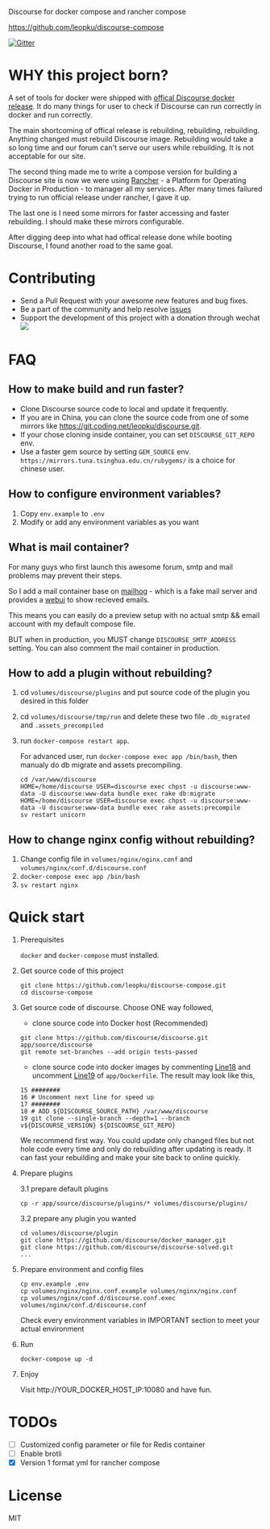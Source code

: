 Discourse for docker compose and rancher compose

https://github.com/leopku/discourse-compose

[![Gitter](https://img.shields.io/gitter/room/leopku/discourse-compose.svg?style=flat-square)](https://gitter.im/leopku/discourse-compose?utm_source=share-link&utm_medium=link&utm_campaign=share-link)

# WHY this project born?

A set of tools for docker were shipped with [offical Discourse docker release](https://github.com/discourse/discourse_docker). It do many things for user to check if Discourse can run correctly in docker and run correctly.

The main shortcoming of offical release is rebuilding, rebuilding, rebuilding. Anything changed must rebuild Discourse image. Rebuilding would take a so long time and our forum can't serve our users while rebuilding. It is not acceptable for our site.

The second thing made me to write a compose version for building a Discourse site is now we were using [Rancher](http://rancher.com/) - a Platform for Operating Docker in Production - to manager all my services. After many times failured trying to run official release under rancher, I gave it up.

The last one is I need some mirrors for faster accessing and faster rebuilding. I should make these mirrors configurable.

After digging deep into what had offical release done while booting Discourse, I found another road to the same goal.

# Contributing

* Send a Pull Request with your awesome new features and bug fixes.
* Be a part of the community and help resolve [issues](https://github.com/leopku/discourse-compose/issues)
* Support the development of this project with a donation through wechat ![](21485166321.png)

# FAQ

## How to make build and run faster?

- Clone Discourse source code to local and update it frequently.
- If you are in China, you can clone the source code from one of some mirrors like https://git.coding.net/leopku/discourse.git.
- If your chose cloning inside container, you can set `DISCOURSE_GIT_REPO` env.
- Use a faster gem source by setting `GEM_SOURCE` env. `https://mirrors.tuna.tsinghua.edu.cn/rubygems/` is a choice for chinese user.

## How to configure environment variables?

1. Copy `env.example` to `.env`
2. Modify or add any environment variables as you want

## What is mail container?

For many guys who first launch this awesome forum, smtp and mail problems may prevent their steps.

So I add a mail container base on [mailhog](https://github.com/mailhog/mailhog) - which is a fake mail server and provides a [webui](http://YOUR_DOCKER_HOST_IP:8025) to show recieved emails.

This means you can easily do a preview setup with no actual smtp && email account with my default compose file.

BUT when in production, you MUST change `DISCOURSE_SMTP_ADDRESS` setting. You can also comment the mail container in production.

## How to add a plugin without rebuilding?

1. cd `volumes/discourse/plugins` and put source code of the plugin you desired in this folder
2. cd `volumes/discourse/tmp/run` and delete these two file `.db_migrated` and `.assets_precompiled`
3. run `docker-compose restart app`.
    
    For advanced user, run `docker-compose exec app /bin/bash`, then manualy do db migrate and assets precompiling.
    ```
    cd /var/www/discourse
    HOME=/home/discourse USER=discourse exec chpst -u discourse:www-data -U discourse:www-data bundle exec rake db:migrate
    HOME=/home/discourse USER=discourse exec chpst -u discourse:www-data -U discourse:www-data bundle exec rake assets:precompile
    sv restart unicorn
    ```

## How to change nginx config without rebuilding?

1. Change config file in `volumes/nginx/nginx.conf` and `volumes/nginx/conf.d/discourse.conf`
2. `docker-compose exec app /bin/bash`
3. `sv restart nginx`

# Quick start

1. Prerequisites

    `docker` and `docker-compose` must installed.

2. Get source code of this project

    ```
    git clone https://github.com/leopku/discourse-compose.git
    cd discourse-compose
    ```

3. Get source code of discourse. Choose ONE way followed,

    - clone source code into Docker host (Recommended)

    ```
    git clone https://github.com/discourse/discourse.git app/source/discourse 
    git remote set-branches --add origin tests-passed
    ```

    - clone source code into docker images by commenting [Line18](https://github.com/leopku/discourse-compose/blob/master/app/Dockerfile#L18) and uncomment [Line19](https://github.com/leopku/discourse-compose/blob/master/app/Dockerfile#L19) of `app/Dockerfile`. The result may look like this,

    ```
    15 ########
    16 # Uncomment next line for speed up
    17 ########
    18 # ADD ${DISCOURSE_SOURCE_PATH} /var/www/discourse
    19 git clone --single-branch --depth=1 --branch v${DISCOURSE_VERSION} ${DISCOURSE_GIT_REPO}
    ```

    We recommend first way. You could update only changed files but not hole code every time and only do rebuilding after updating is ready. It can fast your rebuilding and make your site back to online quickly.

4. Prepare plugins 

    3.1 prepare default plugins

    ```
    cp -r app/source/discourse/plugins/* volumes/discourse/plugins/
    ```

    3.2 prepare any plugin you wanted

    ```
    cd volumes/discourse/plugin
    git clone https://github.com/discourse/docker_manager.git
    git clone https://github.com/discourse/discourse-solved.git
    ...
    ```

5. Prepare environment and config files

    ```
    cp env.example .env
    cp volumes/nginx/nginx.conf.example volumes/nginx/nginx.conf
    cp volumes/nginx/conf.d/discourse.conf.exec volumes/nginx/conf.d/discourse.conf
    ```

    Check every environment variables in IMPORTANT section to meet your actual environment

6. Run

    ```
    docker-compose up -d
    ```

7. Enjoy

    Visit http://YOUR_DOCKER_HOST_IP:10080 and have fun.

# TODOs

- [ ] Customized config parameter or file for Redis container
- [ ] Enable brotli
- [x] Version 1 format yml for rancher compose

# License
MIT
